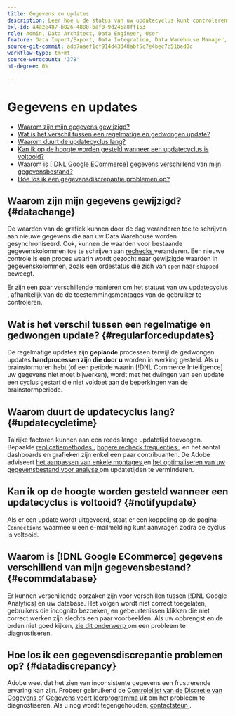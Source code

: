 ```yaml
---
title: Gegevens en updates
description: Leer hoe u de status van uw updatecyclus kunt controleren.
exl-id: a4a2e487-b826-4888-baf0-9d246a8ff153
role: Admin, Data Architect, Data Engineer, User
feature: Data Import/Export, Data Integration, Data Warehouse Manager, Commerce Tables
source-git-commit: adb7aaef1cf914d43348abf5c7e4bec7c51bed0c
workflow-type: tm+mt
source-wordcount: '378'
ht-degree: 0%

---
```


# Gegevens en updates

* [Waarom zijn mijn gegevens gewijzigd?](#datachange)
* [Wat is het verschil tussen een regelmatige en gedwongen update?](#regularforcedupdates)
* [Waarom duurt de updatecyclus lang?](#updatecycletime)
* [Kan ik op de hoogte worden gesteld wanneer een updatecyclus is voltooid?](#notifyupdate)
* [Waarom is  [!DNL Google ECommerce]  gegevens verschillend van mijn gegevensbestand?](#ecommdatabase)
* [Hoe los ik een gegevensdiscrepantie problemen op?](#datadiscrepancy)

## Waarom zijn mijn gegevens gewijzigd? {#datachange}

De waarden van de grafiek kunnen door de dag veranderen toe te schrijven aan nieuwe gegevens die aan uw Data Warehouse worden gesynchroniseerd. Ook, kunnen de waarden voor bestaande gegevenskolommen toe te schrijven aan [ rechecks ](../data-warehouse-mgr/cfg-data-rechecks.md) veranderen. Een nieuwe controle is een proces waarin wordt gezocht naar gewijzigde waarden in gegevenskolommen, zoals een ordestatus die zich van `open` naar `shipped` beweegt.

Er zijn een paar verschillende manieren [ om het statuut van uw updatecyclus ](../../best-practices/check-update-cycle.md), afhankelijk van de de toestemmingsmontages van de gebruiker te controleren.

## Wat is het verschil tussen een regelmatige en gedwongen update? {#regularforcedupdates}

De regelmatige updates zijn **geplande** processen terwijl de gedwongen updates **handprocessen zijn die door u** worden in werking gesteld. Als u brainstormuren hebt (of een periode waarin [!DNL Commerce Intelligence] uw gegevens niet moet bijwerken), wordt met het dwingen van een update een cyclus gestart die niet voldoet aan de beperkingen van de brainstormperiode.

## Waarom duurt de updatecyclus lang? {#updatecycletime}

Talrijke factoren kunnen aan een reeds lange updatetijd toevoegen. Bepaalde [ replicatiemethodes ](../data-warehouse-mgr/cfg-replication-methods.md), [ hogere recheck frequenties ](../data-warehouse-mgr/cfg-data-rechecks.md), en het aantal dashboards en grafieken zijn enkel een paar contribuanten. De Adobe adviseert [ het aanpassen van enkele montages ](../../best-practices/reduce-update-cycle-time.md) en [ het optimaliseren van uw gegevensbestand voor analyse ](../../best-practices/opt-db-analysis.md) om updatetijden te verminderen.

## Kan ik op de hoogte worden gesteld wanneer een updatecyclus is voltooid? {#notifyupdate}

Als er een update wordt uitgevoerd, staat er een koppeling op de pagina `Connections` waarmee u een e-mailmelding kunt aanvragen zodra de cyclus is voltooid.

## Waarom is [!DNL Google ECommerce] gegevens verschillend van mijn gegevensbestand? {#ecommdatabase}

Er kunnen verschillende oorzaken zijn voor verschillen tussen [!DNL Google Analytics] en uw database. Het volgen wordt niet correct toegelaten, gebruikers die incognito bezoeken, en gebeurtenissen klikken die niet correct werken zijn slechts een paar voorbeelden. Als uw opbrengst en de orden niet goed kijken, [ zie dit onderwerp ](https://experienceleague.adobe.com/docs/commerce-knowledge-base/kb/troubleshooting/miscellaneous/diagnosing-google-ecommerce-revenue-discrepancies.html?lang=nl-NL) om een probleem te diagnostiseren.

## Hoe los ik een gegevensdiscrepantie problemen op? {#datadiscrepancy}

Adobe weet dat het zien van inconsistente gegevens een frustrerende ervaring kan zijn. Probeer gebruikend de [ Controlelijst van de Discretie van Gegevens ](https://experienceleague.adobe.com/docs/commerce-knowledge-base/kb/troubleshooting/miscellaneous/diagnosing-a-data-discrepancy.html?lang=nl-NL) of [ Gegevens voert leerprogramma ](https://experienceleague.adobe.com/docs/commerce-knowledge-base/kb/troubleshooting/miscellaneous/using-data-exports-to-pinpoint-discrepancies.html?lang=nl-NL) uit om het probleem te diagnostiseren. Als u nog wordt tegengehouden, [ contactsteun ](https://experienceleague.adobe.com/docs/commerce-knowledge-base/kb/troubleshooting/miscellaneous/mbi-service-policies.html?lang=nl-NL).

